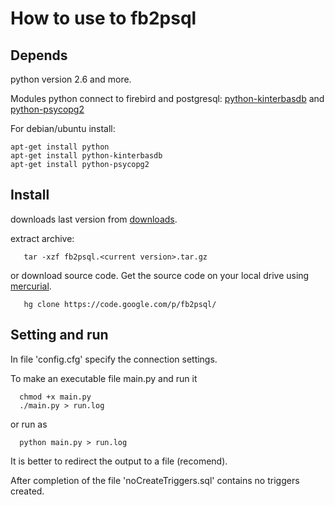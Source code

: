 # How to use to fb2psql #

## Depends ##
python version 2.6 and more.

Modules python connect to firebird and postgresql:
[python-kinterbasdb](http://kinterbasdb.sourceforge.net/) and [python-psycopg2](http://initd.org/psycopg/)

For debian/ubuntu install:
```
apt-get install python
apt-get install python-kinterbasdb
apt-get install python-psycopg2
```

## Install ##
downloads last version from [downloads](http://code.google.com/p/fb2psql/downloads/list).

extract archive:
```
   tar -xzf fb2psql.<current version>.tar.gz 
```

or download source code.
Get the source code on your local drive using [mercurial](http://mercurial.selenic.com/).

```
   hg clone https://code.google.com/p/fb2psql/ 
```


## Setting and run ##
In file 'config.cfg' specify the connection settings.

To make an executable file main.py and run it
```
  chmod +x main.py
  ./main.py > run.log
```
or run as
```
  python main.py > run.log
```

It is better to redirect the output to a file (recomend).

After completion of the file 'noCreateTriggers.sql' contains no triggers created.